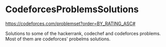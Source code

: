 # CodeforcesProblemsSolutions
https://codeforces.com/problemset?order=BY_RATING_ASC# 

Solutions to some of the hackerrank, codechef and codeforces problems.
Most of them are codeforces' probelms solutions.
